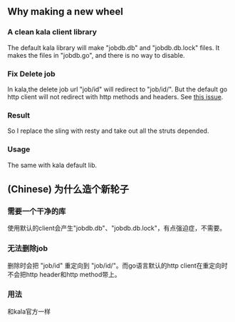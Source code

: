 ## Why making a new wheel
### A clean kala client library
The default kala library will make "jobdb.db" and "jobdb.db.lock" files.
It makes the files  in "jobdb.go", and there is no way to disable.

### Fix Delete job
In kala,the delete job url "job/id" will redirect to "job/id/".
But the default go http client will not redirect with http methods and headers.
See [this issue](https://github.com/golang/go/issues/4800).

### Result
So I replace the sling with resty and take out all the struts depended.

### Usage
The same with kala default lib.

## (Chinese) 为什么造个新轮子
### 需要一个干净的库
使用默认的client会产生"jobdb.db"、"jobdb.db.lock"，有点强迫症，不需要。
### 无法删除job
删除时会把 "job/id" 重定向到 "job/id/"。而go语言默认的http client在重定向时不会把http header和http method带上。
### 用法
和kala官方一样

